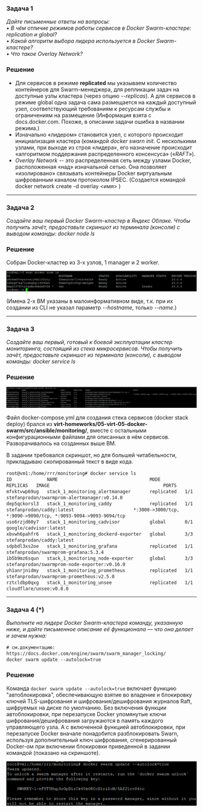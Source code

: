 ### Задача 1
*Дайте письменные ответы на вопросы:*  
•	*В чём отличие режимов работы сервисов в Docker Swarm-кластере: replication и global?*  
•	*Какой алгоритм выбора лидера используется в Docker Swarm-кластере?*  
•	*Что такое Overlay Network?*  

### Решение
+ Для сервисов в режиме **replicated** мы указываем количество контейнеров для Swarm-менеджера, для репликации задач на доступные узлы кластера (через опцию *--replicas*). А для сервисов в режиме global одна задача сама размещается на каждый доступный узел, соответствующий требованиям к ресурсам службы и ограничениям на размещение (Информация взята с docs.docker.com. Похоже, в описании задачи ошибка в названии режима.) 
+ Изначально «лидером» становится узел, с которого происходит инициализация кластера (командой *docker swarn init*.  С несколькими узлами, при выходе из строя «лидера», его назначение происходит «алгоритмом поддержания распределенного консенсуса» («*RAFT*»). 
+ *Overlay Network* -- это распределенная сеть между узлами Docker, расположенная «над» изначальной сетью. Она позволяет «изолировано» связывать контейнеры Docker виртуальным шифрованным каналом протоколом IPSEC. (Создается командой docker network create -d overlay <имя> )
___
### Задача 2
*Создайте ваш первый Docker Swarm-кластер в Яндекс Облаке.
Чтобы получить зачёт, предоставьте скриншот из терминала (консоли) с выводом команды:
docker node ls*

### Решение
Собран Docker-кластер из 3-х узлов, 1 manager и 2 worker.

![5-5-2](https://github.com/Roman-K-E/devops-homeworks/blob/main/5-5_Docker_Swarm/5-5-2.png)

(Имена 2-х ВМ указаны в малоинформативном виде, т.к. при их создании из CLI не указал параметр *--hostname*, только *--name*.)

___

### Задача 3
*Создайте ваш первый, готовый к боевой эксплуатации кластер мониторинга, состоящий из стека микросервисов.*
*Чтобы получить зачёт, предоставьте скриншот из терминала (консоли), с выводом команды:*
*docker service ls*

### Решение
![5-5-3](https://github.com/Roman-K-E/devops-homeworks/blob/main/5-5_Docker_Swarm/5-5-3.png)

Файл docker-compose.yml для создания стека сервисов (docker stack deploy) брался из **virt-homeworks/05-virt-05-docker-swarm/src/ansible/monitoring/**, вместе с остальными конфигурационными файлами для описанных в нём сервисов. Разворачивалось на созданных выше ВМ.  

В задании требовался скриншот, но для большей читабельности, прикладываю скопированный текст в виде кода.

```
root@vm1:/home/rrr/monitoring# docker service ls
ID             NAME                                  MODE         REPLICAS   IMAGE                                          PORTS
mfvktvwp69ug   stack_1_monitoring_alertmanager       replicated   1/1        stefanprodan/swarmprom-alertmanager:v0.14.0
dep5qckorsl3   stack_1_monitoring_caddy              replicated   1/1        stefanprodan/caddy:latest                      *:3000->3000/tcp, *:9090->9090/tcp, *:9093-9094->9093-9094/tcp
uso6rzjd60y7   stack_1_monitoring_cadvisor           global       0/1        google/cadvisor:latest
xbvwh6pahfr6   stack_1_monitoring_dockerd-exporter   global       3/3        stefanprodan/caddy:latest
sdpbdl3xs2oe   stack_1_monitoring_grafana            replicated   1/1        stefanprodan/swarmprom-grafana:5.3.4
ib5b9mz6squn   stack_1_monitoring_node-exporter      global       3/3        stefanprodan/swarmprom-node-exporter:v0.16.0
yh1anrjnidmy   stack_1_monitoring_prometheus         replicated   1/1        stefanprodan/swarmprom-prometheus:v2.5.0
rztcldbp0qxg   stack_1_monitoring_unsee              replicated   1/1        cloudflare/unsee:v0.8.0

```
___
### Задача 4 (*)
*Выполните на лидере Docker Swarm-кластера команду, указанную ниже, и дайте письменное описание её функционала — что она делает и зачем нужна:*
```
# см.документацию: https://docs.docker.com/engine/swarm/swarm_manager_locking/
docker swarm update --autolock=true
```
### Решение

Команда `docker swarm update --autolock=true` включает функцию "автоблокировка", обеспечивающую взятие во владение и блокировку ключей TLS-шифрования и шифрования/дешифрования журналов Raft, шифруемых на диске по умолчанию. 
Без включения функции автоблокировки, при перезапуске Docker упомянутые ключи шифрования/дешифрования загружаются в память каждого управляющего узла. А с включенной функцией автоблокировки, при перезапуске Docker вначале понадобится разблокировать Swarn, используя дополнительный ключ шифрования, сгенерированный Docker-ом при включении блокировки приведенной в задании командой (показано на скриншоте).

![5-5-4](https://github.com/Roman-K-E/devops-homeworks/blob/main/5-5_Docker_Swarm/5-5-4.png)

